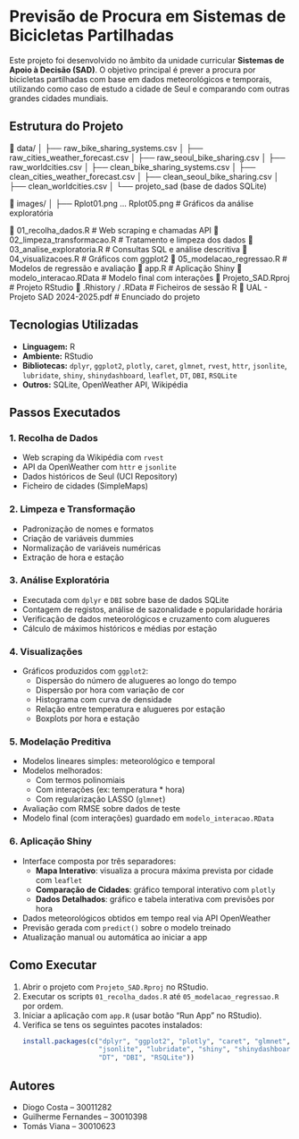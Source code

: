 # Previsão de Procura em Sistemas de Bicicletas Partilhadas

Este projeto foi desenvolvido no âmbito da unidade curricular **Sistemas de Apoio à Decisão (SAD)**. O objetivo principal é prever a procura por bicicletas partilhadas com base em dados meteorológicos e temporais, utilizando como caso de estudo a cidade de Seul e comparando com outras grandes cidades mundiais.

## Estrutura do Projeto
📁 data/
│   ├── raw_bike_sharing_systems.csv
│   ├── raw_cities_weather_forecast.csv
│   ├── raw_seoul_bike_sharing.csv
│   ├── raw_worldcities.csv
│   ├── clean_bike_sharing_systems.csv
│   ├── clean_cities_weather_forecast.csv
│   ├── clean_seoul_bike_sharing.csv
│   ├── clean_worldcities.csv
│   └── projeto_sad (base de dados SQLite)

📁 images/
│   ├── Rplot01.png ... Rplot05.png  # Gráficos da análise exploratória

📄 01_recolha_dados.R               # Web scraping e chamadas API
📄 02_limpeza_transformacao.R       # Tratamento e limpeza dos dados
📄 03_analise_exploratoria.R        # Consultas SQL e análise descritiva
📄 04_visualizacoes.R               # Gráficos com ggplot2
📄 05_modelacao_regressao.R         # Modelos de regressão e avaliação
📄 app.R                            # Aplicação Shiny
📄 modelo_interacao.RData           # Modelo final com interações
📄 Projeto_SAD.Rproj                # Projeto RStudio
📄 .Rhistory / .RData               # Ficheiros de sessão R
📄 UAL - Projeto SAD 2024-2025.pdf  # Enunciado do projeto

## Tecnologias Utilizadas

- **Linguagem:** R
- **Ambiente:** RStudio
- **Bibliotecas:** `dplyr`, `ggplot2`, `plotly`, `caret`, `glmnet`, `rvest`, `httr`, `jsonlite`, `lubridate`, `shiny`, `shinydashboard`, `leaflet`, `DT`, `DBI`, `RSQLite`  
- **Outros:** SQLite, OpenWeather API, Wikipédia

## Passos Executados

### 1. Recolha de Dados
- Web scraping da Wikipédia com `rvest`
- API da OpenWeather com `httr` e `jsonlite`
- Dados históricos de Seul (UCI Repository)
- Ficheiro de cidades (SimpleMaps)

### 2. Limpeza e Transformação
- Padronização de nomes e formatos
- Criação de variáveis dummies
- Normalização de variáveis numéricas
- Extração de hora e estação

### 3. Análise Exploratória
- Executada com `dplyr` e `DBI` sobre base de dados SQLite
- Contagem de registos, análise de sazonalidade e popularidade horária
- Verificação de dados meteorológicos e cruzamento com alugueres
- Cálculo de máximos históricos e médias por estação

### 4. Visualizações
- Gráficos produzidos com `ggplot2`:
  - Dispersão do número de alugueres ao longo do tempo
  - Dispersão por hora com variação de cor
  - Histograma com curva de densidade
  - Relação entre temperatura e alugueres por estação
  - Boxplots por hora e estação

### 5. Modelação Preditiva
- Modelos lineares simples: meteorológico e temporal
- Modelos melhorados:
  - Com termos polinomiais
  - Com interações (ex: temperatura * hora)
  - Com regularização LASSO (`glmnet`)
- Avaliação com RMSE sobre dados de teste
- Modelo final (com interações) guardado em `modelo_interacao.RData`

### 6. Aplicação Shiny
- Interface composta por três separadores:
  - **Mapa Interativo**: visualiza a procura máxima prevista por cidade com `leaflet`
  - **Comparação de Cidades**: gráfico temporal interativo com `plotly`
  - **Dados Detalhados**: gráfico e tabela interativa com previsões por hora
- Dados meteorológicos obtidos em tempo real via API OpenWeather
- Previsão gerada com `predict()` sobre o modelo treinado
- Atualização manual ou automática ao iniciar a app

## Como Executar

1. Abrir o projeto com `Projeto_SAD.Rproj` no RStudio.
2. Executar os scripts `01_recolha_dados.R` até `05_modelacao_regressao.R` por ordem.
3. Iniciar a aplicação com `app.R` (usar botão “Run App” no RStudio).
4. Verifica se tens os seguintes pacotes instalados:
   ```r
   install.packages(c("dplyr", "ggplot2", "plotly", "caret", "glmnet", "rvest", "httr", 
                      "jsonlite", "lubridate", "shiny", "shinydashboard", "leaflet", 
                      "DT", "DBI", "RSQLite"))

## Autores
- Diogo Costa – 30011282
- Guilherme Fernandes – 30010398
- Tomás Viana – 30010623
